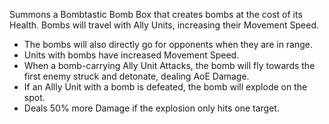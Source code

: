 Summons a Bombtastic Bomb Box that creates bombs at the cost of its Health. Bombs will travel with Ally Units, increasing their Movement Speed.

- The bombs will also directly go for opponents when they are in range.
- Units with bombs have increased Movement Speed.
- When a bomb-carrying Ally Unit Attacks, the bomb will fly towards the first enemy struck and detonate, dealing AoE Damage.
- If an Allly Unit with a bomb is defeated, the bomb will explode on the spot.
- Deals 50% more Damage if the explosion only hits one target.
